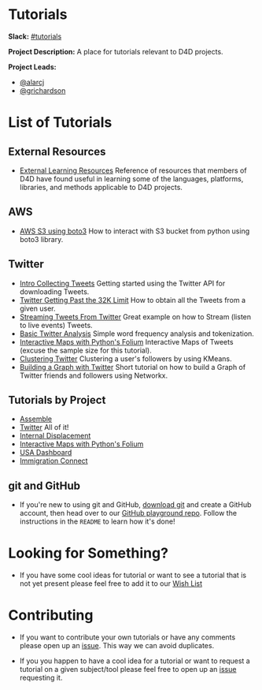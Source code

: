 # Tutorials

**Slack:** [#tutorials](https://datafordemocracy.slack.com/messages/tutorials/)

**Project Description:** A place for tutorials relevant to D4D projects.

**Project Leads:**
* [@alarcj](https://datafordemocracy.slack.com/messages/@alarcj/)
* [@grichardson](https://datafordemocracy.slack.com/messages/@grichardson/)

# List of Tutorials
## External Resources
* [External Learning Resources](https://github.com/Data4Democracy/tutorials/blob/master/External%20Resources/learning-resources.md)
 Reference of resources that members of D4D have found useful in learning some of the languages, platforms, libraries, and methods applicable to D4D projects.

## AWS
* [AWS S3 using boto3](https://github.com/Data4Democracy/tutorials/blob/master/aws/AWS_Boto3_s3_intro.ipynb)
 How to interact with S3 bucket from python using boto3 library.

## Twitter
* [Intro Collecting Tweets](https://github.com/Data4Democracy/tutorials/blob/master/Twitter/Intro_Collecting_Tweets.ipynb)
 Getting started using the Twitter API for downloading Tweets.
* [Twitter Getting Past the 32K Limit](https://github.com/Data4Democracy/tutorials/blob/master/Twitter/Twitter_Gettingpast_32K_Limit.ipynb)
 How to obtain all the Tweets from a given user.
* [Streaming Tweets From Twitter](https://github.com/Data4Democracy/tutorials/blob/master/Twitter/StreamingTweetsFromTwitter.ipynb)
 Great example on how to Stream (listen to live events) Tweets.
* [Basic Twitter Analysis](https://github.com/Data4Democracy/tutorials/blob/master/Twitter/Basic_Twiter_Analysis.ipynb)
 Simple word frequency analysis and tokenization.
* [Interactive Maps with Python's Folium](https://github.com/Data4Democracy/tutorials/blob/master/Twitter/Python_and_maps.ipynb)
 Interactive Maps of Tweets (excuse the sample size for this tutorial).
* [Clustering Twitter](https://github.com/Data4Democracy/tutorials/blob/master/Twitter/Clustering_twitter.ipynb)
 Clustering a user's followers by using KMeans.
* [Building a Graph with Twitter](https://github.com/Data4Democracy/tutorials/blob/master/Twitter/Building_a_Graph_Twitter.ipynb)
 Short tutorial on how to build a Graph of Twitter friends and followers using Networkx.

## Tutorials by Project
* [Assemble](https://github.com/Data4Democracy/assemble)
* [Twitter](https://github.com/Data4Democracy/tutorials/tree/master/Twitter) All of it!
* [Internal Displacement](https://github.com/Data4Democracy/internal-displacement)
* [Interactive Maps with Python's Folium](https://github.com/Data4Democracy/tutorials/blob/master/Twitter/Python_and_maps.ipynb)
* [USA Dashboard](https://github.com/Data4Democracy/usa-dashboard)
* [Immigration Connect](https://github.com/Data4Democracy/immigration-connect)

## git and GitHub
* If you're new to using git and GitHub, [download git](https://git-scm.com) and create a GitHub account, then head over to our [GitHub playground repo](https://github.com/Data4Democracy/github-playground). Follow the instructions in the `README` to learn how it's done!

# Looking for Something?
* If you have some cool ideas for tutorial or want to see a tutorial that is not yet present please feel free to add it to our [Wish List](https://docs.google.com/spreadsheets/d/1o_821rVkR-8yz_dMBEN6Srl7tgXzrw-K8Nsqk-xkAmU/edit#gid=0)

# Contributing
* If you want to contribute your own tutorials or have any comments please open up an [issue](https://github.com/Data4Democracy/tutorials/issues).
This way we can avoid duplicates.

* If you you happen to have a cool idea for a tutorial or want to request a tutorial on a given subject/tool please feel free to open up an [issue](https://github.com/Data4Democracy/tutorials/issues) requesting it.
